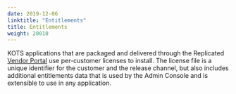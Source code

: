 ```yaml
---
date: 2019-12-06
linktitle: "Entitlements"
title: Entitlements
weight: 20010
---
```


KOTS applications that are packaged and delivered through the Replicated [Vendor Portal](https://vendor.replicated.com) use per-customer licenses to install. The license file is a unique identifier for the customer and the release channel, but also includes additional entitlements data that is used by the Admin Console and is extensible to use in any application.

